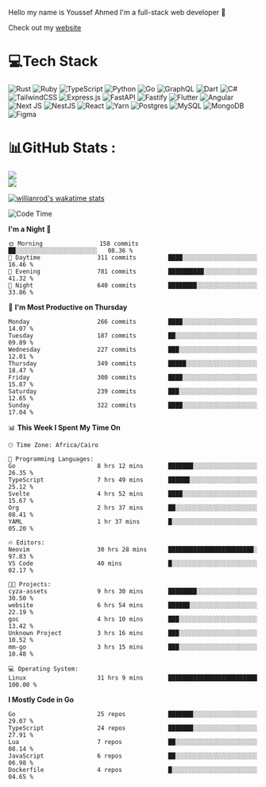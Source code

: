 Hello my name is Youssef Ahmed I'm a full-stack web developer 👋

Check out my [website](https://youssefahmed.vercel.app)
 
# 💻Tech Stack

![Rust](https://img.shields.io/badge/rust-%23000000.svg?style=for-the-badge&logo=rust&logoColor=white) ![Ruby](https://img.shields.io/badge/ruby-%23CC342D.svg?style=for-the-badge&logo=ruby&logoColor=white) ![TypeScript](https://img.shields.io/badge/typescript-%23007ACC.svg?style=for-the-badge&logo=typescript&logoColor=white) ![Python](https://img.shields.io/badge/python-3670A0?style=for-the-badge&logo=python&logoColor=ffdd54) ![Go](https://img.shields.io/badge/go-%2300ADD8.svg?style=for-the-badge&logo=go&logoColor=white) ![GraphQL](https://img.shields.io/badge/-GraphQL-E10098?style=for-the-badge&logo=graphql&logoColor=white) ![Dart](https://img.shields.io/badge/dart-%230175C2.svg?style=for-the-badge&logo=dart&logoColor=white) ![C#](https://img.shields.io/badge/c%23-%23239120.svg?style=for-the-badge&logo=c-sharp&logoColor=white) ![TailwindCSS](https://img.shields.io/badge/tailwindcss-%2338B2AC.svg?style=for-the-badge&logo=tailwind-css&logoColor=white) ![Express.js](https://img.shields.io/badge/express.js-%23404d59.svg?style=for-the-badge&logo=express&logoColor=%2361DAFB) ![FastAPI](https://img.shields.io/badge/FastAPI-005571?style=for-the-badge&logo=fastapi) ![Fastify](https://img.shields.io/badge/fastify-%23000000.svg?style=for-the-badge&logo=fastify&logoColor=white) ![Flutter](https://img.shields.io/badge/Flutter-%2302569B.svg?style=for-the-badge&logo=Flutter&logoColor=white) ![Angular](https://img.shields.io/badge/angular-%23DD0031.svg?style=for-the-badge&logo=angular&logoColor=white) ![Next JS](https://img.shields.io/badge/Next-black?style=for-the-badge&logo=next.js&logoColor=white) ![NestJS](https://img.shields.io/badge/nestjs-%23E0234E.svg?style=for-the-badge&logo=nestjs&logoColor=white) ![React](https://img.shields.io/badge/react-%2320232a.svg?style=for-the-badge&logo=react&logoColor=%2361DAFB) ![Yarn](https://img.shields.io/badge/yarn-%232C8EBB.svg?style=for-the-badge&logo=yarn&logoColor=white) ![Postgres](https://img.shields.io/badge/postgres-%23316192.svg?style=for-the-badge&logo=postgresql&logoColor=white) ![MySQL](https://img.shields.io/badge/mysql-%2300f.svg?style=for-the-badge&logo=mysql&logoColor=white) ![MongoDB](https://img.shields.io/badge/MongoDB-%234ea94b.svg?style=for-the-badge&logo=mongodb&logoColor=white)     ![Figma](https://img.shields.io/badge/figma-%23F24E1E.svg?style=for-the-badge&logo=figma&logoColor=white)

# 📊GitHub Stats :

![](https://github-readme-stats.vercel.app/api?username=joetifa2003&theme=tokyonight&hide_border=false&include_all_commits=false&count_private=false)<br/>
![](https://github-readme-streak-stats.herokuapp.com/?user=joetifa2003&theme=tokyonight&hide_border=false)<br/>

[![willianrod's wakatime stats](https://github-readme-stats.vercel.app/api/wakatime?username=joetifa2003&layout=compact)](https://github.com/anuraghazra/github-readme-stats)
<!--START_SECTION:waka-->
![Code Time](http://img.shields.io/badge/Code%20Time-3%2C242%20hrs%2054%20mins-blue)

**I'm a Night 🦉** 

```text
🌞 Morning                158 commits         ██░░░░░░░░░░░░░░░░░░░░░░░   08.36 % 
🌆 Daytime                311 commits         ████░░░░░░░░░░░░░░░░░░░░░   16.46 % 
🌃 Evening                781 commits         ██████████░░░░░░░░░░░░░░░   41.32 % 
🌙 Night                  640 commits         ████████░░░░░░░░░░░░░░░░░   33.86 % 
```
📅 **I'm Most Productive on Thursday** 

```text
Monday                   266 commits         ████░░░░░░░░░░░░░░░░░░░░░   14.07 % 
Tuesday                  187 commits         ██░░░░░░░░░░░░░░░░░░░░░░░   09.89 % 
Wednesday                227 commits         ███░░░░░░░░░░░░░░░░░░░░░░   12.01 % 
Thursday                 349 commits         █████░░░░░░░░░░░░░░░░░░░░   18.47 % 
Friday                   300 commits         ████░░░░░░░░░░░░░░░░░░░░░   15.87 % 
Saturday                 239 commits         ███░░░░░░░░░░░░░░░░░░░░░░   12.65 % 
Sunday                   322 commits         ████░░░░░░░░░░░░░░░░░░░░░   17.04 % 
```


📊 **This Week I Spent My Time On** 

```text
🕑︎ Time Zone: Africa/Cairo

💬 Programming Languages: 
Go                       8 hrs 12 mins       ███████░░░░░░░░░░░░░░░░░░   26.35 % 
TypeScript               7 hrs 49 mins       ██████░░░░░░░░░░░░░░░░░░░   25.12 % 
Svelte                   4 hrs 52 mins       ████░░░░░░░░░░░░░░░░░░░░░   15.67 % 
Org                      2 hrs 37 mins       ██░░░░░░░░░░░░░░░░░░░░░░░   08.41 % 
YAML                     1 hr 37 mins        █░░░░░░░░░░░░░░░░░░░░░░░░   05.20 % 

🔥 Editors: 
Neovim                   30 hrs 28 mins      ████████████████████████░   97.83 % 
VS Code                  40 mins             █░░░░░░░░░░░░░░░░░░░░░░░░   02.17 % 

🐱‍💻 Projects: 
cyza-assets              9 hrs 30 mins       ████████░░░░░░░░░░░░░░░░░   30.50 % 
website                  6 hrs 54 mins       ██████░░░░░░░░░░░░░░░░░░░   22.19 % 
goc                      4 hrs 10 mins       ███░░░░░░░░░░░░░░░░░░░░░░   13.42 % 
Unknown Project          3 hrs 16 mins       ███░░░░░░░░░░░░░░░░░░░░░░   10.52 % 
mm-go                    3 hrs 15 mins       ███░░░░░░░░░░░░░░░░░░░░░░   10.48 % 

💻 Operating System: 
Linux                    31 hrs 9 mins       █████████████████████████   100.00 % 
```

**I Mostly Code in Go** 

```text
Go                       25 repos            ███████░░░░░░░░░░░░░░░░░░   29.07 % 
TypeScript               24 repos            ███████░░░░░░░░░░░░░░░░░░   27.91 % 
Lua                      7 repos             ██░░░░░░░░░░░░░░░░░░░░░░░   08.14 % 
JavaScript               6 repos             ██░░░░░░░░░░░░░░░░░░░░░░░   06.98 % 
Dockerfile               4 repos             █░░░░░░░░░░░░░░░░░░░░░░░░   04.65 % 
```




<!--END_SECTION:waka-->

